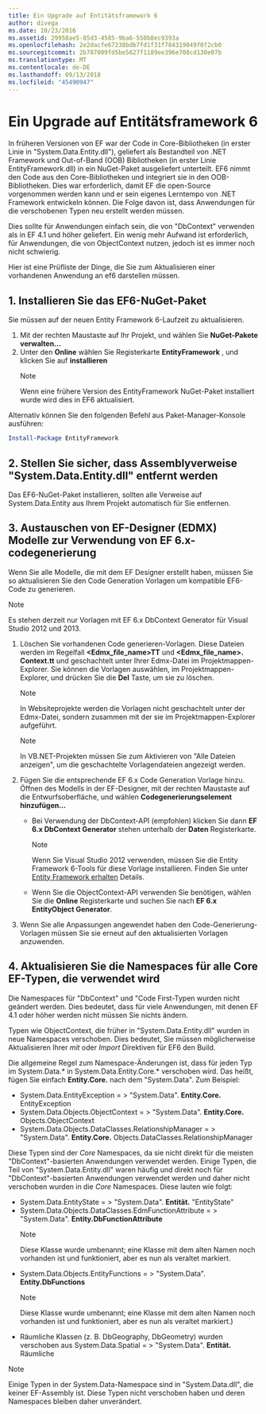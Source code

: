 ```yaml
---
title: Ein Upgrade auf Entitätsframework 6
author: divega
ms.date: 10/23/2016
ms.assetid: 29958ae5-85d3-4585-9ba6-550b8ec9393a
ms.openlocfilehash: 2e2dacfe67238bdb7fd1f31f784319049f0f2cb0
ms.sourcegitcommit: 2b787009fd5be5627f1189ee396e708cd130e07b
ms.translationtype: MT
ms.contentlocale: de-DE
ms.lasthandoff: 09/13/2018
ms.locfileid: "45490947"
---
```

# <a name="upgrading-to-entity-framework-6"></a>Ein Upgrade auf Entitätsframework 6

In früheren Versionen von EF war der Code in Core-Bibliotheken (in erster Linie in "System.Data.Entity.dll"), geliefert als Bestandteil von .NET Framework und Out-of-Band (OOB) Bibliotheken (in erster Linie EntityFramework.dll) in ein NuGet-Paket ausgeliefert unterteilt. EF6 nimmt den Code aus den Core-Bibliotheken und integriert sie in den OOB-Bibliotheken. Dies war erforderlich, damit EF die open-Source vorgenommen werden kann und er sein eigenes Lerntempo von .NET Framework entwickeln können. Die Folge davon ist, dass Anwendungen für die verschobenen Typen neu erstellt werden müssen.

Dies sollte für Anwendungen einfach sein, die von "DbContext" verwenden als in EF 4.1 und höher geliefert. Ein wenig mehr Aufwand ist erforderlich, für Anwendungen, die von ObjectContext nutzen, jedoch ist es immer noch nicht schwierig.

Hier ist eine Prüfliste der Dinge, die Sie zum Aktualisieren einer vorhandenen Anwendung an ef6 darstellen müssen.

## <a name="1-install-the-ef6-nuget-package"></a>1. Installieren Sie das EF6-NuGet-Paket

Sie müssen auf der neuen Entity Framework 6-Laufzeit zu aktualisieren.

1. Mit der rechten Maustaste auf Ihr Projekt, und wählen Sie **NuGet-Pakete verwalten...**  
2. Unter den **Online** wählen Sie Registerkarte **EntityFramework** , und klicken Sie auf **installieren**  
   > [!NOTE]
   > Wenn eine frühere Version des EntityFramework NuGet-Paket installiert wurde wird dies in EF6 aktualisiert.

Alternativ können Sie den folgenden Befehl aus Paket-Manager-Konsole ausführen:

``` powershell
Install-Package EntityFramework
```

## <a name="2-ensure-that-assembly-references-to-systemdataentitydll-are-removed"></a>2. Stellen Sie sicher, dass Assemblyverweise "System.Data.Entity.dll" entfernt werden

Das EF6-NuGet-Paket installieren, sollten alle Verweise auf System.Data.Entity aus Ihrem Projekt automatisch für Sie entfernen.

## <a name="3-swap-any-ef-designer-edmx-models-to-use-ef-6x-code-generation"></a>3. Austauschen von EF-Designer (EDMX) Modelle zur Verwendung von EF 6.x-codegenerierung

Wenn Sie alle Modelle, die mit dem EF Designer erstellt haben, müssen Sie so aktualisieren Sie den Code Generation Vorlagen um kompatible EF6-Code zu generieren.

> [!NOTE]
> Es stehen derzeit nur Vorlagen mit EF 6.x DbContext Generator für Visual Studio 2012 und 2013.

1. Löschen Sie vorhandenen Code generieren-Vorlagen. Diese Dateien werden im Regelfall  **\<Edmx_file_name\>TT** und  **\<Edmx_file_name\>. Context.tt** und geschachtelt unter Ihrer Edmx-Datei im Projektmappen-Explorer. Sie können die Vorlagen auswählen, im Projektmappen-Explorer, und drücken Sie die **Del** Taste, um sie zu löschen.  
   > [!NOTE]
   > In Websiteprojekte werden die Vorlagen nicht geschachtelt unter der Edmx-Datei, sondern zusammen mit der sie im Projektmappen-Explorer aufgeführt.  

   > [!NOTE]
   > In VB.NET-Projekten müssen Sie zum Aktivieren von "Alle Dateien anzeigen", um die geschachtelte Vorlagendateien angezeigt werden.
2. Fügen Sie die entsprechende EF 6.x Code Generation Vorlage hinzu. Öffnen des Modells in der EF-Designer, mit der rechten Maustaste auf die Entwurfsoberfläche, und wählen **Codegenerierungselement hinzufügen...**
    - Bei Verwendung der DbContext-API (empfohlen) klicken Sie dann **EF 6.x DbContext Generator** stehen unterhalb der **Daten** Registerkarte.  
      > [!NOTE]
      > Wenn Sie Visual Studio 2012 verwenden, müssen Sie die Entity Framework 6-Tools für diese Vorlage installieren. Finden Sie unter [Entity Framework erhalten](~/ef6/fundamentals/install.md) Details.  

    - Wenn Sie die ObjectContext-API verwenden Sie benötigen, wählen Sie die **Online** Registerkarte und suchen Sie nach **EF 6.x EntityObject Generator**.  
3. Wenn Sie alle Anpassungen angewendet haben den Code-Generierung-Vorlagen müssen Sie sie erneut auf den aktualisierten Vorlagen anzuwenden.

## <a name="4-update-namespaces-for-any-core-ef-types-being-used"></a>4. Aktualisieren Sie die Namespaces für alle Core EF-Typen, die verwendet wird

Die Namespaces für "DbContext" und "Code First-Typen wurden nicht geändert werden. Dies bedeutet, dass für viele Anwendungen, mit denen EF 4.1 oder höher werden nicht müssen Sie nichts ändern.

Typen wie ObjectContext, die früher in "System.Data.Entity.dll" wurden in neue Namespaces verschoben. Dies bedeutet, Sie müssen möglicherweise Aktualisieren Ihrer *mit* oder *Import* Direktiven für EF6 den Build.

Die allgemeine Regel zum Namespace-Änderungen ist, dass für jeden Typ im System.Data.* in System.Data.Entity.Core.* verschoben wird. Das heißt, fügen Sie einfach **Entity.Core.** nach dem "System.Data". Zum Beispiel:

- System.Data.EntityException = > "System.Data". **Entity.Core.** EntityException  
- System.Data.Objects.ObjectContext = > "System.Data". **Entity.Core.** Objects.ObjectContext  
- System.Data.Objects.DataClasses.RelationshipManager = > "System.Data". **Entity.Core.** Objects.DataClasses.RelationshipManager  

Diese Typen sind der *Core* Namespaces, da sie nicht direkt für die meisten "DbContext"-basierten Anwendungen verwendet werden. Einige Typen, die Teil von "System.Data.Entity.dll" waren häufig und direkt noch für "DbContext"-basierten Anwendungen verwendet werden und daher nicht verschoben wurden in die *Core* Namespaces. Diese lauten wie folgt:

- System.Data.EntityState = > "System.Data". **Entität.** "EntityState"  
- System.Data.Objects.DataClasses.EdmFunctionAttribute = > "System.Data". **Entity.DbFunctionAttribute**  
  > [!NOTE]
  > Diese Klasse wurde umbenannt; eine Klasse mit dem alten Namen noch vorhanden ist und funktioniert, aber es nun als veraltet markiert.  
- System.Data.Objects.EntityFunctions = > "System.Data". **Entity.DbFunctions**  
  > [!NOTE]
  > Diese Klasse wurde umbenannt; eine Klasse mit dem alten Namen noch vorhanden ist und funktioniert, aber es nun als veraltet markiert.)  
- Räumliche Klassen (z. B. DbGeography, DbGeometry) wurden verschoben aus System.Data.Spatial = > "System.Data". **Entität.** Räumliche

> [!NOTE]
> Einige Typen in der System.Data-Namespace sind in "System.Data.dll", die keiner EF-Assembly ist. Diese Typen nicht verschoben haben und deren Namespaces bleiben daher unverändert.
